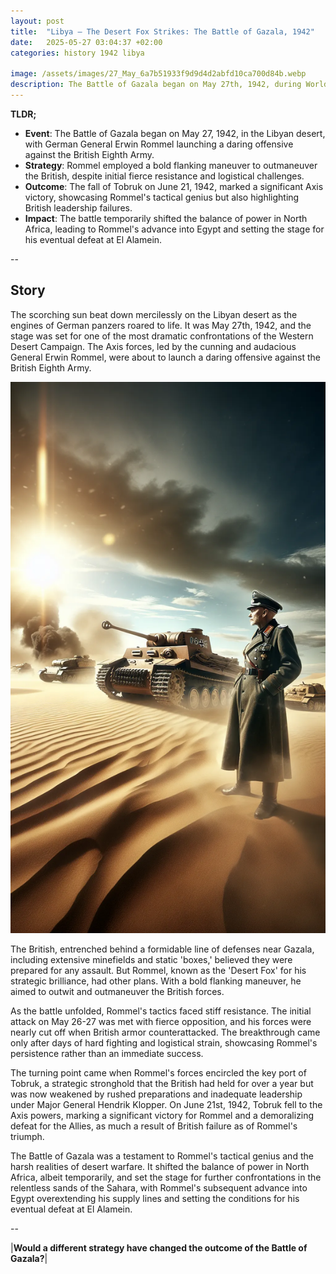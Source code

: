 ```yaml
---
layout: post
title:  "Libya – The Desert Fox Strikes: The Battle of Gazala, 1942"
date:   2025-05-27 03:04:37 +02:00
categories: history 1942 libya

image: /assets/images/27_May_6a7b51933f9d9d4d2abfd10ca700d84b.webp
description: The Battle of Gazala began on May 27th, 1942, during World War II. It was a major battle in the Western Desert Campaign, where Axis forces led by Erwin Rommel launched an offensive against the British Eighth Army, leading to a significant Axis victory and the capture of Tobruk.
---
```


**TLDR;**
- **Event**: The Battle of Gazala began on May 27, 1942, in the Libyan desert, with German General Erwin Rommel launching a daring offensive against the British Eighth Army.
- **Strategy**: Rommel employed a bold flanking maneuver to outmaneuver the British, despite initial fierce resistance and logistical challenges.
- **Outcome**: The fall of Tobruk on June 21, 1942, marked a significant Axis victory, showcasing Rommel's tactical genius but also highlighting British leadership failures.
- **Impact**: The battle temporarily shifted the balance of power in North Africa, leading to Rommel's advance into Egypt and setting the stage for his eventual defeat at El Alamein.

--


## Story
The scorching sun beat down mercilessly on the Libyan desert as the engines of German panzers roared to life. It was May 27th, 1942, and the stage was set for one of the most dramatic confrontations of the Western Desert Campaign. The Axis forces, led by the cunning and audacious General Erwin Rommel, were about to launch a daring offensive against the British Eighth Army.

![Image](/assets/images/27_May_6a7b51933f9d9d4d2abfd10ca700d84b.webp)

The British, entrenched behind a formidable line of defenses near Gazala, including extensive minefields and static 'boxes,' believed they were prepared for any assault. But Rommel, known as the 'Desert Fox' for his strategic brilliance, had other plans. With a bold flanking maneuver, he aimed to outwit and outmaneuver the British forces.

As the battle unfolded, Rommel's tactics faced stiff resistance. The initial attack on May 26-27 was met with fierce opposition, and his forces were nearly cut off when British armor counterattacked. The breakthrough came only after days of hard fighting and logistical strain, showcasing Rommel's persistence rather than an immediate success.

The turning point came when Rommel's forces encircled the key port of Tobruk, a strategic stronghold that the British had held for over a year but was now weakened by rushed preparations and inadequate leadership under Major General Hendrik Klopper. On June 21st, 1942, Tobruk fell to the Axis powers, marking a significant victory for Rommel and a demoralizing defeat for the Allies, as much a result of British failure as of Rommel's triumph.

The Battle of Gazala was a testament to Rommel's tactical genius and the harsh realities of desert warfare. It shifted the balance of power in North Africa, albeit temporarily, and set the stage for further confrontations in the relentless sands of the Sahara, with Rommel's subsequent advance into Egypt overextending his supply lines and setting the conditions for his eventual defeat at El Alamein.


--

|**Would a different strategy have changed the outcome of the Battle of Gazala?**|

